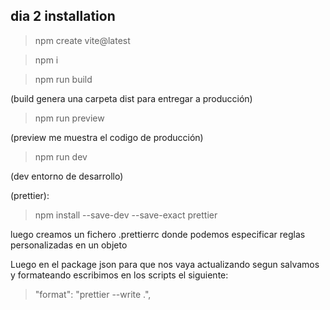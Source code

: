 ## dia 2 installation

> npm create vite@latest

> npm i

> npm run build

(build genera una carpeta dist para entregar a producción)

> npm run preview

(preview me muestra el codigo de producción)

> npm run dev

(dev entorno de desarrollo)

(prettier):

> npm install --save-dev --save-exact prettier

luego creamos un fichero .prettierrc donde podemos especificar reglas personalizadas en un objeto

Luego en el package json para que nos vaya actualizando segun salvamos y formateando escribimos en los scripts el siguiente:

> "format": "prettier --write .",
